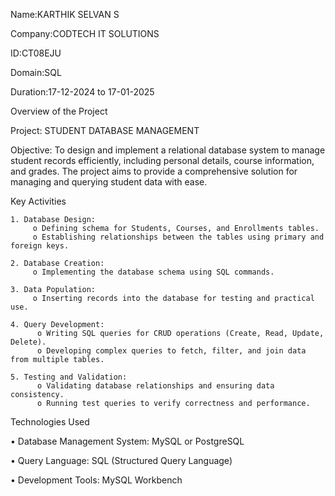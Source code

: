 Name:KARTHIK SELVAN S

Company:CODTECH IT SOLUTIONS

ID:CT08EJU

Domain:SQL

Duration:17-12-2024 to 17-01-2025



Overview of the Project

Project: STUDENT DATABASE MANAGEMENT


Objective:
To design and implement a relational database system to manage student records efficiently, 
including personal details, course information, and grades. The project aims to provide a 
comprehensive solution for managing and querying student data with ease.


Key Activities

    1. Database Design:
         o Defining schema for Students, Courses, and Enrollments tables.
         o Establishing relationships between the tables using primary and foreign keys.

    2. Database Creation:
         o Implementing the database schema using SQL commands.

    3. Data Population:
         o Inserting records into the database for testing and practical use.

    4. Query Development:
          o Writing SQL queries for CRUD operations (Create, Read, Update, Delete).
          o Developing complex queries to fetch, filter, and join data from multiple tables.

    5. Testing and Validation:
          o Validating database relationships and ensuring data consistency.
          o Running test queries to verify correctness and performance.


Technologies Used

• Database Management System: MySQL or PostgreSQL

• Query Language: SQL (Structured Query Language)

• Development Tools: MySQL Workbench




